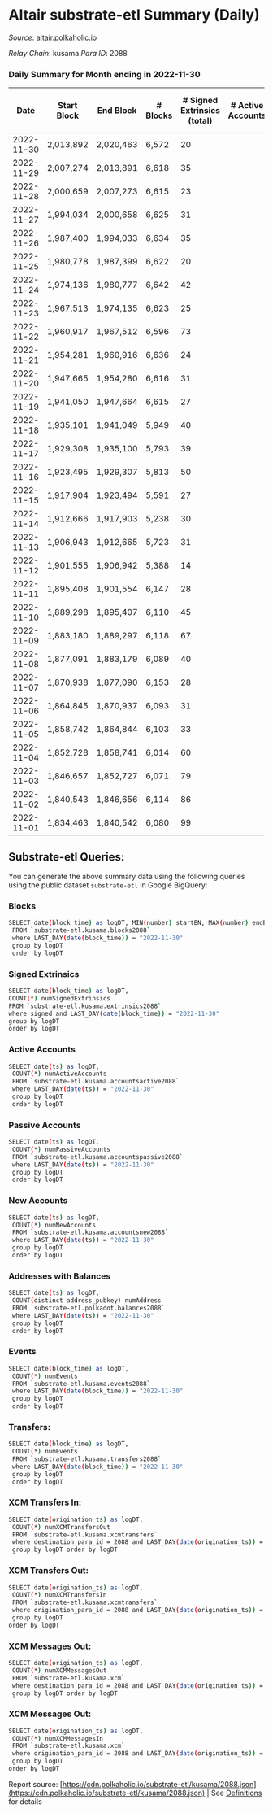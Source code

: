 # Altair substrate-etl Summary (Daily)

_Source_: [altair.polkaholic.io](https://altair.polkaholic.io)

*Relay Chain*: kusama
*Para ID*: 2088



### Daily Summary for Month ending in 2022-11-30


| Date | Start Block | End Block | # Blocks | # Signed Extrinsics (total) | # Active Accounts | # Passive | # New | # Addresses with Balances | # Events | # Transfers | # XCM Transfers In | # XCM Transfers Out | # XCM In | # XCM Out | Issues | 
| ---- | ----------- | --------- | -------- | --------------------------- | ----------------- | --------- | ----- | ------------------------- | -------- | ----------- | ------------------ | ------------------- | -------- | --------- | ------ |
| 2022-11-30 | 2,013,892 | 2,020,463 | 6,572 | 20 |  |  |  | 29,264 | 13,300 | 10 ($331.98) |   | 3 ($180.24) |  |  |  |
| 2022-11-29 | 2,007,274 | 2,013,891 | 6,618 | 35 |  |  |  | 29,264 | 13,504 | 17 ($3,970.23) |   |   |  |  |  |
| 2022-11-28 | 2,000,659 | 2,007,273 | 6,615 | 23 |  |  |  | 29,261 | 13,399 | 10 ($1,749.99) |   |   |  |  |  |
| 2022-11-27 | 1,994,034 | 2,000,658 | 6,625 | 31 |  |  |  | 29,262 | 13,485 | 8 ($337.50) |   |   |  |  |  |
| 2022-11-26 | 1,987,400 | 1,994,033 | 6,634 | 35 |  |  |  |  | 13,530 | 14 ($698.59) | 1 ($69.41) | 1 ($2.10) |  |  |  |
| 2022-11-25 | 1,980,778 | 1,987,399 | 6,622 | 20 |  |  |  | 29,261 | 13,396 | 9 ($78.24) |   |   |  |  |  |
| 2022-11-24 | 1,974,136 | 1,980,777 | 6,642 | 42 |  |  |  | 29,260 | 13,609 | 18 ($162.71) | 2 ($436.09) | 1 ($12.28) |  |  |  |
| 2022-11-23 | 1,967,513 | 1,974,135 | 6,623 | 25 |  |  |  | 29,257 | 13,437 | 9 ($84.03) | 1 ($0.50) | 2 ($60.07) |  |  |  |
| 2022-11-22 | 1,960,917 | 1,967,512 | 6,596 | 73 |  |  |  | 29,256 | 13,719 | 19 ($880.01) | 3 ($193.51) | 2 ($59.04) |  |  |  |
| 2022-11-21 | 1,954,281 | 1,960,916 | 6,636 | 24 |  |  |  | 29,255 | 13,449 | 11 ($1,411.89) |   | 1 ($6.88) |  |  |  |
| 2022-11-20 | 1,947,665 | 1,954,280 | 6,616 | 31 |  |  |  |  | 13,463 | 16 ($1,112.81) |   | 2 ($0.47) |  |  |  |
| 2022-11-19 | 1,941,050 | 1,947,664 | 6,615 | 27 |  |  |  |  | 13,429 | 12 ($1,012.00) |   | 1 ($0.02) |  |  |  |
| 2022-11-18 | 1,935,101 | 1,941,049 | 5,949 | 40 |  |  |  | 29,254 | 12,207 | 20 ($4,926.85) |   | 1 ($198.99) |  |  |  |
| 2022-11-17 | 1,929,308 | 1,935,100 | 5,793 | 39 |  |  |  |  | 11,877 | 18 ($4,466.43) | 1 ($100.70) | 1 ($0.74) |  |  |  |
| 2022-11-16 | 1,923,495 | 1,929,307 | 5,813 | 50 |  |  |  |  | 12,024 | 33 ($8,484.83) | 6 ($503.59) | 4 ($197.57) |  |  |  |
| 2022-11-15 | 1,917,904 | 1,923,494 | 5,591 | 27 |  |  |  | 29,250 | 11,383 | 14 ($2,736.93) |   | 1 ($0.10) |  |  |  |
| 2022-11-14 | 1,912,666 | 1,917,903 | 5,238 | 30 |  |  |  |  | 10,714 | 21 ($3,281.12) | 2 ($224.32) | 1 ($139.85) |  |  |  |
| 2022-11-13 | 1,906,943 | 1,912,665 | 5,723 | 31 |  |  |  | 29,247 | 11,694 | 18 ($3,179.31) | 1 ($3.79) | 3 ($237.71) |  |  |  |
| 2022-11-12 | 1,901,555 | 1,906,942 | 5,388 | 14 |  |  |  |  | 10,878 | 7 ($13,754.81) |   |   |  |  |  |
| 2022-11-11 | 1,895,408 | 1,901,554 | 6,147 | 28 |  |  |  |  | 12,514 | 16 ($1,102.08) | 1 ($104.52) | 1 ($14.18) |  |  |  |
| 2022-11-10 | 1,889,298 | 1,895,407 | 6,110 | 45 |  |  |  |  | 12,556 | 21 ($1,468.40) |   |   |  |  |  |
| 2022-11-09 | 1,883,180 | 1,889,297 | 6,118 | 67 |  |  |  |  | 12,725 | 14 ($1,212.20) | 3 ($71.98) | 1 ($24.76) |  |  |  |
| 2022-11-08 | 1,877,091 | 1,883,179 | 6,089 | 40 |  |  |  |  | 12,486 | 16 ($168.02) | 2 ($0.23) |   |  |  |  |
| 2022-11-07 | 1,870,938 | 1,877,090 | 6,153 | 28 |  |  |  |  | 12,523 | 14 ($3,679.22) |   |   |  |  |  |
| 2022-11-06 | 1,864,845 | 1,870,937 | 6,093 | 31 |  |  |  |  | 12,427 | 15 ($736.37) |   | 1 ($19.92) |  |  |  |
| 2022-11-05 | 1,858,742 | 1,864,844 | 6,103 | 33 |  |  |  | 29,231 | 12,460 | 14 ($1,796.52) | 1 ($15.98) | 1 ($0.03) |  |  |  |
| 2022-11-04 | 1,852,728 | 1,858,741 | 6,014 | 60 |  |  |  | 29,229 | 12,491 | 41 ($12,052.76) | 2 ($281.19) | 3 ($24.02) |  |  |  |
| 2022-11-03 | 1,846,657 | 1,852,727 | 6,071 | 79 |  |  |  | 29,223 | 12,727 | 61 ($11,268.55) |   | 2 ($15.67) |  |  |  |
| 2022-11-02 | 1,840,543 | 1,846,656 | 6,114 | 86 |  |  |  | 29,220 | 12,827 | 26 ($5,394.48) | 2 ($711.01) | 4 ($643.21) |  |  |  |
| 2022-11-01 | 1,834,463 | 1,840,542 | 6,080 | 99 |  |  |  | 29,217 | 12,876 | 40 ($1,596.83) | 1 ($26.78) | 6 ($98.06) |  |  |  |

## Substrate-etl Queries:
You can generate the above summary data using the following queries using the public dataset `substrate-etl` in Google BigQuery:

### Blocks
```bash
SELECT date(block_time) as logDT, MIN(number) startBN, MAX(number) endBN, COUNT(*) numBlocks 
 FROM `substrate-etl.kusama.blocks2088`  
 where LAST_DAY(date(block_time)) = "2022-11-30" 
 group by logDT 
 order by logDT
```

### Signed Extrinsics
```bash
SELECT date(block_time) as logDT, 
COUNT(*) numSignedExtrinsics 
FROM `substrate-etl.kusama.extrinsics2088`  
where signed and LAST_DAY(date(block_time)) = "2022-11-30" 
group by logDT 
order by logDT
```

### Active Accounts
```bash
SELECT date(ts) as logDT, 
 COUNT(*) numActiveAccounts 
 FROM `substrate-etl.kusama.accountsactive2088` 
 where LAST_DAY(date(ts)) = "2022-11-30" 
 group by logDT 
 order by logDT
```

### Passive Accounts
```bash
SELECT date(ts) as logDT, 
 COUNT(*) numPassiveAccounts 
 FROM `substrate-etl.kusama.accountspassive2088` 
 where LAST_DAY(date(ts)) = "2022-11-30" 
 group by logDT 
 order by logDT
```

### New Accounts
```bash
SELECT date(ts) as logDT, 
 COUNT(*) numNewAccounts 
 FROM `substrate-etl.kusama.accountsnew2088` 
 where LAST_DAY(date(ts)) = "2022-11-30" 
 group by logDT
 order by logDT
```

### Addresses with Balances
```bash
SELECT date(ts) as logDT,
 COUNT(distinct address_pubkey) numAddress 
 FROM `substrate-etl.polkadot.balances2088` 
 where LAST_DAY(date(ts)) = "2022-11-30" 
 group by logDT 
 order by logDT
```

### Events
```bash
SELECT date(block_time) as logDT, 
 COUNT(*) numEvents 
 FROM `substrate-etl.kusama.events2088` 
 where LAST_DAY(date(block_time)) = "2022-11-30" 
 group by logDT 
 order by logDT
```

### Transfers:
```bash
SELECT date(block_time) as logDT, 
 COUNT(*) numEvents 
 FROM `substrate-etl.kusama.transfers2088` 
 where LAST_DAY(date(block_time)) = "2022-11-30" 
 group by logDT 
 order by logDT
```

### XCM Transfers In:
```bash
SELECT date(origination_ts) as logDT, 
 COUNT(*) numXCMTransfersOut 
 FROM `substrate-etl.kusama.xcmtransfers` 
 where destination_para_id = 2088 and LAST_DAY(date(origination_ts)) = "2022-11-30" 
 group by logDT order by logDT
```

### XCM Transfers Out:
```bash
SELECT date(origination_ts) as logDT, 
 COUNT(*) numXCMTransfersIn 
 FROM `substrate-etl.kusama.xcmtransfers` 
 where origination_para_id = 2088 and LAST_DAY(date(origination_ts)) = "2022-11-30" 
 group by logDT 
order by logDT
```

### XCM Messages Out:
```bash
SELECT date(origination_ts) as logDT, 
 COUNT(*) numXCMMessagesOut 
 FROM `substrate-etl.kusama.xcm` 
 where destination_para_id = 2088 and LAST_DAY(date(origination_ts)) = "2022-11-30" 
 group by logDT order by logDT
```

### XCM Messages Out:
```bash
SELECT date(origination_ts) as logDT, 
 COUNT(*) numXCMMessagesIn 
 FROM `substrate-etl.kusama.xcm` 
 where origination_para_id = 2088 and LAST_DAY(date(origination_ts)) = "2022-11-30" 
 group by logDT 
order by logDT
```


Report source: [https://cdn.polkaholic.io/substrate-etl/kusama/2088.json](https://cdn.polkaholic.io/substrate-etl/kusama/2088.json) | See [Definitions](/DEFINITIONS.md) for details
